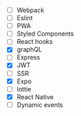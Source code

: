 

- [ ] Webpack
- [ ] Eslint
- [ ] PWA
- [ ] Styled Components
- [ ] React hooks
- [x] graphQL
- [ ] Express
- [x] JWT
- [ ] SSR
- [x] Expo
- [ ] lottie
- [x] React Native
- [ ] Dynamic events